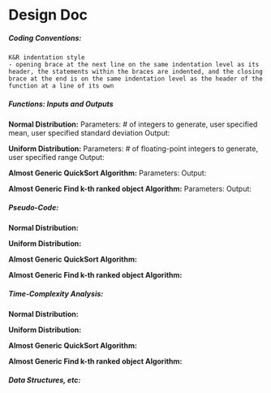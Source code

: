 # Design Doc 

##### Coding Conventions:

    K&R indentation style
    - opening brace at the next line on the same indentation level as its header, the statements within the braces are indented, and the closing brace at the end is on the same indentation level as the header of the function at a line of its own

##### Functions: Inputs and Outputs

**Normal Distribution:** 
    Parameters: # of integers to generate, user specified mean, user specified standard deviation
    Output: 

**Uniform Distribution:** 
    Parameters: # of floating-point integers to generate, user specified range
    Output:

**Almost Generic QuickSort Algorithm:**
    Parameters:
    Output:

**Almost Generic Find k-th ranked object Algorithm:**
    Parameters:
    Output:

##### Pseudo-Code:

**Normal Distribution:**


**Uniform Distribution:**


**Almost Generic QuickSort Algorithm:**

**Almost Generic Find k-th ranked object Algorithm:**


##### Time-Complexity Analysis: 

**Normal Distribution:**


**Uniform Distribution:**


**Almost Generic QuickSort Algorithm:**

**Almost Generic Find k-th ranked object Algorithm:**

##### Data Structures, etc: 